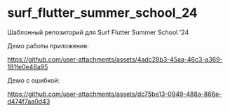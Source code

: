 # surf_flutter_summer_school_24

Шаблонный репозиторий для Surf Flutter Summer School '24

Демо работы приложения:

https://github.com/user-attachments/assets/4adc28b3-45aa-46c3-a369-181fe0e48a95


Демо с ошибкой:

https://github.com/user-attachments/assets/dc75be13-0949-488a-866e-d474f7aa0d43

